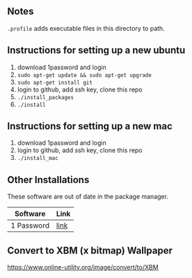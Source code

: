## Notes

`.profile` adds executable files in this directory to path.

## Instructions for setting up a new ubuntu

1. download 1password and login
1. `sudo apt-get update && sudo apt-get upgrade`
1. `sudo apt-get install git`
1. login to github, add ssh key, clone this repo
1. `./install_packages`
1. `./install`

## Instructions for setting up a new mac

1. download 1password and login
1. login to github, add ssh key, clone this repo
1. `./install_mac`

## Other Installations

These software are out of date in the package manager.

|Software|Link|
|-|-|
|1 Password|[link](https://support.1password.com/install-linux/#debian-or-ubuntu)|


## Convert to XBM (x bitmap) Wallpaper

https://www.online-utility.org/image/convert/to/XBM



